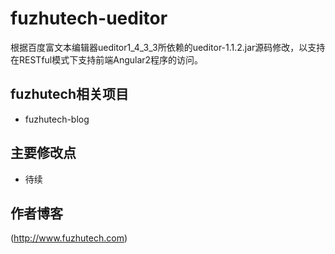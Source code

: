 # fuzhutech-ueditor
根据百度富文本编辑器ueditor1_4_3_3所依赖的ueditor-1.1.2.jar源码修改，以支持在RESTful模式下支持前端Angular2程序的访问。

## fuzhutech相关项目
* fuzhutech-blog


## 主要修改点
* 待续

## 作者博客
  (http://www.fuzhutech.com)
